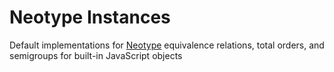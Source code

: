 # Neotype Instances

Default implementations for [Neotype] equivalence relations, total orders, and
semigroups for built-in JavaScript objects

[neotype]: https://github.com/jm4rtinez/neotype_prelude
